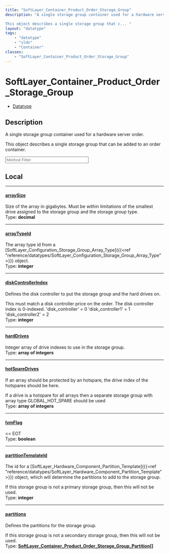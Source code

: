 ```yaml
---
title: "SoftLayer_Container_Product_Order_Storage_Group"
description: "A single storage group container used for a hardware server order. 

This object describes a single storage group that c... "
layout: "datatype"
tags:
    - "datatype"
    - "sldn"
    - "Container"
classes:
    - "SoftLayer_Container_Product_Order_Storage_Group"
---
```


# SoftLayer_Container_Product_Order_Storage_Group
<div id='service-datatype'>
    <ul id='sldn-reference-tabs'>
        <li id='datatype'> <a href='/reference/datatypes/SoftLayer_Container_Product_Order_Storage_Group' >Datatype</a></li>
    </ul>
</div>

## Description 
A single storage group container used for a hardware server order. 

This object describes a single storage group that can be added to an order container. 





<!-- Service Filer BEGIN -->
<div class="view-filters">
        <div class="clearfix">
            <div class="search-input-box">
                <input placeholder="Method Filter" onkeyup="titleSearch(inputId='prop-input', divId='properties', elementClass='prop-row')" 
                    type="text" id="prop-input" value="" size="30" maxlength="128" class="form-text">
            </div>
        </div>
</div>
<!-- Service Filer END -->

<div id="properties" class="content">
<div id="localProperties" class="prop-content" >

## Local
-----
[arraySize]: #arraysize
#### [arraySize]
Size of the array in gigabytes. Must be within limitations of the smallest drive assigned to the storage group and the storage group type.   
<span class="type-label">Type: </span>**decimal**

-----
[arrayTypeId]: #arraytypeid
#### [arrayTypeId]
The array type id from a [SoftLayer_Configuration_Storage_Group_Array_Type]({{<ref "reference/datatypes/SoftLayer_Configuration_Storage_Group_Array_Type">}}) object.   
<span class="type-label">Type: </span>**integer**

-----
[diskControllerIndex]: #diskcontrollerindex
#### [diskControllerIndex]
Defines the disk controller to put the storage group and the hard drives on. 

This must match a disk controller price on the order. The disk controller index is 0-indexed. 'disk_controller' = 0 'disk_controller1' = 1 'disk_controller2' = 2   
<span class="type-label">Type: </span>**integer**

-----
[hardDrives]: #harddrives
#### [hardDrives]
Integer array of drive indexes to use in the storage group.  
<span class="type-label">Type: </span>**array of integers**

-----
[hotSpareDrives]: #hotsparedrives
#### [hotSpareDrives]
If an array should be protected by an hotspare, the drive index of the hotspares should be here. 

If a drive is a hotspare for all arrays then a separate storage group with array type GLOBAL_HOT_SPARE should be used   
<span class="type-label">Type: </span>**array of integers**

-----
[lvmFlag]: #lvmflag
#### [lvmFlag]
<< EOT  
<span class="type-label">Type: </span>**boolean**

-----
[partitionTemplateId]: #partitiontemplateid
#### [partitionTemplateId]
The id for a [SoftLayer_Hardware_Component_Partition_Template]({{<ref "reference/datatypes/SoftLayer_Hardware_Component_Partition_Template">}}) object, which will determine the partitions to add to the storage group. 

If this storage group is not a primary storage group, then this will not be used.   
<span class="type-label">Type: </span>**integer**

-----
[partitions]: #partitions
#### [partitions]
Defines the partitions for the storage group. 

If this storage group is not a secondary storage group, then this will not be used.   
<span class="type-label">Type: </span>**<a href='/reference/datatypes/SoftLayer_Container_Product_Order_Storage_Group_Partition'>SoftLayer_Container_Product_Order_Storage_Group_Partition[] </a>**

</div>
<!-- LOCAL PROPERTY END -->

</div>


